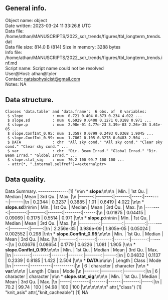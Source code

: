 <!-- This is a markdown file. -->


 General info.
---------------

Object name:    object      
Date written:   2023-03-24 11:33:26.8 UTC  
Data file:      /home/athan/MANUSCRIPTS/2022_sdr_trends/figures/tbl_longterm_trends.dat      
Data file size: 814.0 B (814) 
Size in memory: 3288 bytes      
Info file:      /home/athan/MANUSCRIPTS/2022_sdr_trends/figures/tbl_longterm_trends.inf.md      
Script name:    Script name could not be resolved      
User@Host:      athan@tyler   
Contact:        <natsisphysicist@gmail.com>      
Notes:          NA      


 Data structure.
-----------------

```
Classes 'data.table' and 'data.frame':	6 obs. of  8 variables:
 $ slope             : num  0.721 0.404 0.373 0.234 4.022 ...
 $ slope.sd          : num  0.6929 0.0408 0.1271 0.0188 0.971 ...
 $ slope.p           : num  2.98e-01 4.77e-23 3.39e-03 2.26e-35 3.61e-05 ...
 $ slope.ConfInt_0.95: num  1.3587 0.0799 0.2493 0.0368 1.9045 ...
 $ slope.ConfInt_0.99: num  1.7862 0.105 0.3278 0.0483 2.504 ...
 $ DATA              : chr  "All sky cond." "All sky cond." "Clear sky cond." "Clear sky cond." ...
 $ var               : chr  "Dir. Beam Irrad." "Global Irrad." "Dir. Beam Irrad." "Global Irrad." ...
 $ slope.stat_sig    : num  70.2 100 99.7 100 100 ...
 - attr(*, ".internal.selfref")=<externalptr> 
```


 Data quality.
---------------
 Data Summary.
---------------[1] "\n\n  * **slope**:\n\n\n    |   Min. | 1st Qu. | Median | Mean | 3rd Qu. |  Max. |\n    |-------:|--------:|-------:|-----:|--------:|------:|\n    | 0.2344 |  0.3237 | 0.3885 | 1.01 |  0.6419 | 4.022 |\n\n  * **slope.sd**:\n\n\n    |    Min. | 1st Qu. |  Median |   Mean | 3rd Qu. |  Max. |\n    |--------:|--------:|--------:|-------:|--------:|------:|\n    | 0.01875 | 0.04415 | 0.09069 | 0.3175 |  0.5514 | 0.971 |\n\n  * **slope.p**:\n\n\n    |      Min. |   1st Qu. |    Median |    Mean |  3rd Qu. |  Max. |\n    |----------:|----------:|----------:|--------:|---------:|------:|\n    | 2.256e-35 | 3.986e-09 | 1.805e-05 | 0.05024 | 0.002552 | 0.298 |\n\n  * **slope.ConfInt_0.95**:\n\n\n    |    Min. | 1st Qu. | Median |   Mean | 3rd Qu. |  Max. |\n    |--------:|--------:|-------:|-------:|--------:|------:|\n    | 0.03676 | 0.08654 | 0.1779 | 0.6226 |   1.081 | 1.905 |\n\n  * **slope.ConfInt_0.99**:\n\n\n    |    Min. | 1st Qu. | Median |   Mean | 3rd Qu. |  Max. |\n    |--------:|--------:|-------:|-------:|--------:|------:|\n    | 0.04832 |  0.1137 | 0.2339 | 0.8185 |   1.422 | 2.504 |\n\n  * **DATA**:\n\n\n    | Length |     Class |      Mode |\n    |-------:|----------:|----------:|\n    |      6 | character | character |\n\n  * **var**:\n\n\n    | Length |     Class |      Mode |\n    |-------:|----------:|----------:|\n    |      6 | character | character |\n\n  * **slope.stat_sig**:\n\n\n    | Min. | 1st Qu. | Median |  Mean | 3rd Qu. | Max. |\n    |-----:|--------:|-------:|------:|--------:|-----:|\n    | 70.2 |   99.74 |    100 | 94.98 |     100 |  100 |\n\n\n<!-- end of list -->\n\n\n"
attr(,"class")
[1] "knit_asis"
attr(,"knit_cacheable")
[1] NA
